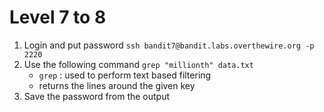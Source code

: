 # Level 7 to 8

1. Login and put password
```ssh bandit7@bandit.labs.overthewire.org -p 2220```
2. Use the following command
```grep "millionth" data.txt```
    - `grep` : used to perform text based filtering
    - returns the lines around the given key
3. Save the password from the output